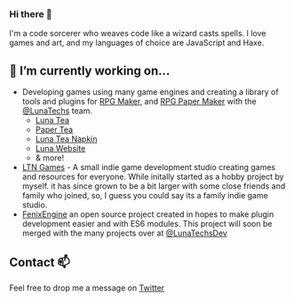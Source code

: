 ### Hi there 👋

I'm a code sorcerer who weaves code like a wizard casts spells. I love games and art, and my languages of choice are JavaScript and Haxe.

## 🔭 I’m currently working on...
  - Developing games using many game engines and creating a library of tools and plugins for [RPG Maker](https://www.rpgmakerweb.com/products/rpg-maker-mz), and [RPG Paper Maker](https://github.com/RPG-Paper-Maker) with the [@LunaTechs](https://github.com/LunaTechsDev) team.
    - [Luna Tea](https://github.com/LunaTechsDev/LunaTea)
    - [Paper Tea](https://github.com/LunaTechsDev/PaperTea)
    - [Luna Tea Napkin](https://github.com/LunaTechsDev/LunaTeaNapkin)
    - [Luna Website](https://github.com/LunaTechsDev/lunatechsdev.github.io)
    - & more!
  - [LTN Games](https://ltngames.xyz) - A small indie game development studio creating games and resources for everyone. While initally started as a hobby project by myself. it has since grown to be a bit larger with some close friends and family who joined, so, I guess you could say its a family indie game studio.
  - [FenixEngine](https://fenixengine.xyz) an open source project created in hopes to make plugin development easier and with ES6 modules. This project will soon be merged with the many projects over at [@LunaTechsDev](https://github.com/LunaTechsDev)


## Contact 📫 
Feel free to drop me a message on [Twitter](https://twitter.com/inc0der)

<!--
**inc0der/inc0der** is a ✨ _special_ ✨ repository because its `README.md` (this file) appears on your GitHub profile.

Here are some ideas to get you started:

- 👯 I’m looking to collaborate on ...
- 🤔 I’m looking for help with ...
- 💬 Ask me about ...

- 😄 Pronouns: ...
- ⚡ Fun fact: ...
-->
